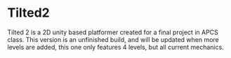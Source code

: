 # Tilted2
 Tilted 2 is a 2D unity based platformer created for a final project in APCS class. This version is an unfinished build, and will be updated when more levels are added, this one only features 4 levels, but all current mechanics. 

